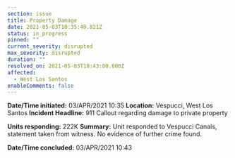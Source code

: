 ```yaml
---
section: issue
title: Property Damage
date: 2021-05-03T10:35:49.821Z
status: in_progress
pinned: ""
current_severity: disrupted
max_severity: disrupted
duration: ""
resolved_on: 2021-05-03T10:43:00.000Z
affected:
  - West Los Santos
enableComments: false
---
```

**Date/Time initiated:** 03/APR/2021 10:35
**Location:** Vespucci, West Los Santos
**Incident Headline:** 911 Callout regarding damage to private property

**Units responding:** 222K
**Summary:** Unit responded to Vespucci Canals, statement taken from witness. No evidence of further crime found.

**Date/Time concluded:** 03/APR/2021 10:43